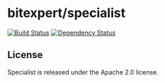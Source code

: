 # bitexpert/specialist

[![Build Status](https://travis-ci.org/bitExpert/specialist.svg?branch=master)](https://travis-ci.org/bitExpert/specialist)
[![Dependency Status](https://www.versioneye.com/user/projects/5750a2ae91bfda004be923c6/badge.svg?style=flat)](https://www.versioneye.com/user/projects/5750a2ae91bfda004be923c6)

License
-------

Specialist is released under the Apache 2.0 license.
